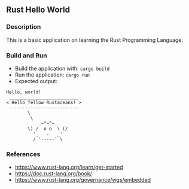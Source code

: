 ## Rust Hello World

### Description

This is a basic application on learning the Rust Programming Language.

### Build and Run

- Build the application with: `cargo build`
- Run the application: `cargo run`
- Expected output:
```shell
Hello, world!
 __________________________
< Hello fellow Rustaceans! >
 --------------------------
        \
         \
            _~^~^~_
        \) /  o o  \ (/
          '_   -   _'
          / '-----' \
```

### References

- https://www.rust-lang.org/learn/get-started
- https://doc.rust-lang.org/book/
- https://www.rust-lang.org/governance/wgs/embedded